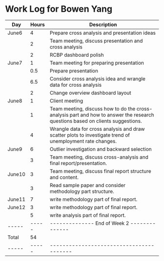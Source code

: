 # Work Log for Bowen Yang

| Day   | Hours | Description                              |
|-------|-------|------------------------------------------|
| June6 | 4     | Prepare cross analysis and presentation ideas  |
|       | 2     | Team meeting, discuss presentation and cross analysis  |
|       | 2     | RCBP dashboard polish |
| June7 | 1     | Team meeting for preparing presentation |
|       | 0.5   | Prepare presentation |
|       | 6.5   | Consider cross analysis idea and wrangle data for cross analysis |
|       | 2     | Change overview dashboard layout |
| June8 | 1     | Client meeting |
|       | 1     | Team meeting, discuss how to do the cross-analysis part and how to answer the research questions based on clients suggestions. |
|       | 4     | Wrangle data for cross analysis and draw scatter plots to investigate trend of unemployment rate changes. |
| June9 | 6     | Outlier investigation and backward selection |
|       | 3   | Team meeting, discuss cross-analysis and final report/presentation. |
| June10 | 3     | Team meeting, discuss final report structure and content. |
|       | 3     | Read sample paper and consider methodology part structure. |
| June11 | 7     | write methodology part of final report. |
| June12 | 3     | write methodology part of final report. |
|       | 5     | write analysis part of final report. |
| ----- | ----- | -------------- End of Week 2 -------------- |
| Total | 54    |                                          |
| ----- | ----- | ---------------------------------------- |


